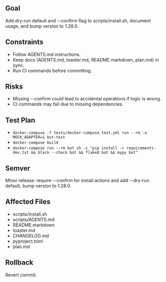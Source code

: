 ## Goal
Add dry-run default and --confirm flag to scripts/install.sh, document usage, and bump version to 1.28.0.

## Constraints
- Follow AGENTS.md instructions.
- Keep docs (AGENTS.md, toaster.md, README.markdown, plan.md) in sync.
- Run CI commands before committing.

## Risks
- Missing --confirm could lead to accidental operations if logic is wrong.
- CI commands may fail due to missing dependencies.

## Test Plan
- `docker-compose -f tests/docker-compose.test.yml run --rm -e MOCK_ADAPTER=1 bot-test`
- `docker-compose build`
- `docker-compose run --rm bot sh -c "pip install -r requirements-dev.txt && black --check bot && flake8 bot && mypy bot"`

## Semver
Minor release: require --confirm for install actions and add --dry-run default, bump version to 1.28.0.

## Affected Files
- scripts/install.sh
- scripts/AGENTS.md
- README.markdown
- toaster.md
- CHANGELOG.md
- pyproject.toml
- plan.md

## Rollback
Revert commit.
